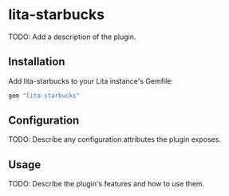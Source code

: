 # lita-starbucks

TODO: Add a description of the plugin.

## Installation

Add lita-starbucks to your Lita instance's Gemfile:

``` ruby
gem "lita-starbucks"
```

## Configuration

TODO: Describe any configuration attributes the plugin exposes.

## Usage

TODO: Describe the plugin's features and how to use them.
